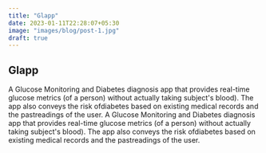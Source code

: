 ```yaml
---
title: "Glapp"
date: 2023-01-11T22:28:07+05:30
image: "images/blog/post-1.jpg"
draft: true
---
```

## Glapp 
A Glucose Monitoring and Diabetes diagnosis app that provides real-time glucose metrics (of a person) without actually taking subject's blood). The app also conveys the risk ofdiabetes based on existing medical records and the pastreadings of the user.
A Glucose Monitoring and Diabetes diagnosis app that provides real-time glucose metrics (of a person) without actually taking subject's blood). The app also conveys the risk ofdiabetes based on existing medical records and the pastreadings of the user.